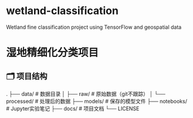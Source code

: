 # wetland-classification
Wetland fine classification project using TensorFlow and geospatial data
# 湿地精细化分类项目

## 🗂 项目结构
.
├── data/              # 数据目录
│   ├── raw/           # 原始数据（git不跟踪）
│   └── processed/     # 处理后的数据
├── models/            # 保存的模型文件
├── notebooks/         # Jupyter实验笔记
├── docs/              # 项目文档
└── LICENSE
